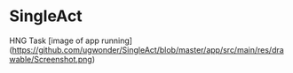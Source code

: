 # SingleAct
HNG Task
[image of app running] (https://github.com/ugwonder/SingleAct/blob/master/app/src/main/res/drawable/Screenshot.png)
